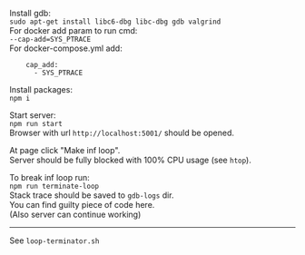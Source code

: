 Install gdb:  
 `sudo apt-get install libc6-dbg libc-dbg gdb valgrind`  
For docker add param to run cmd:  
`--cap-add=SYS_PTRACE`  
For docker-compose.yml add:  
```
    cap_add:
      - SYS_PTRACE
```  
Install packages:  
 `npm i`

Start server:  
 `npm run start`  
Browser with url `http://localhost:5001/` should be opened.  

At page click "Make inf loop".  
Server should be fully blocked with 100% CPU usage (see `htop`).

To break inf loop run:  
 `npm run terminate-loop`  
Stack trace should be saved to `gdb-logs` dir.  
You can find guilty piece of code here.  
(Also server can continue working)

---

See `loop-terminator.sh`
